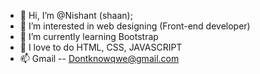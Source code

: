 - 👋 Hi, I’m @Nishant (shaan);
- 👀 I’m interested in web designing (Front-end developer)
- 🌱 I’m currently learning Bootstrap
- 💞️ I love to do HTML, CSS, JAVASCRIPT
- 📫 Gmail -- Dontknowqwe@gmail.com

<!---
nishant-source/nishant-source is a ✨ special ✨ repository because its `README.md` (this file) appears on your GitHub profile.
You can click the Preview link to take a look at your changes.
--->

